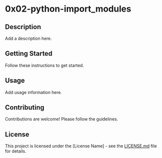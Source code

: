 # 0x02-python-import_modules

## Description

Add a description here.

## Getting Started

Follow these instructions to get started.

## Usage

Add usage information here.

## Contributing

Contributions are welcome! Please follow the guidelines.

## License

This project is licensed under the [License Name] - see the [LICENSE.md](LICENSE.md) file for details.
